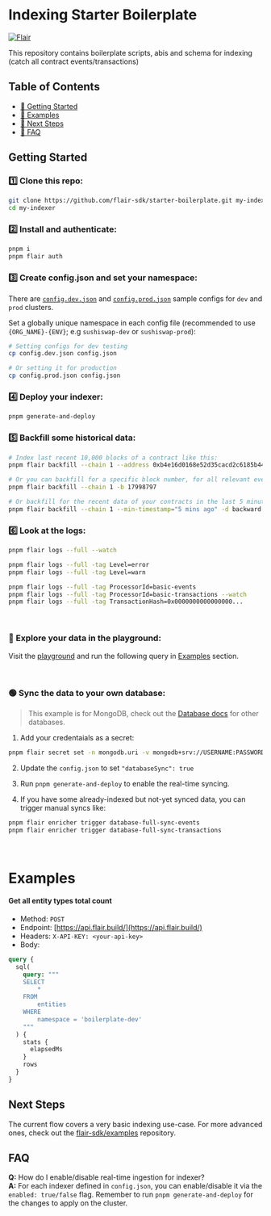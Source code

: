 # Indexing Starter Boilerplate

[![Flair](https://img.shields.io/badge/Powered%20by-Flair-ff69b4)](https://flair.dev)

This repository contains boilerplate scripts, abis and schema for indexing (catch all contract events/transactions)

## Table of Contents

- [🏁 Getting Started](#getting-started)
- [💎 Examples](#examples)
- [🚀 Next Steps](#next-steps)
- [🤔 FAQ](#faq)

## Getting Started

### 1️⃣ Clone this repo:

```bash
git clone https://github.com/flair-sdk/starter-boilerplate.git my-indexer
cd my-indexer
```

### 2️⃣ Install and authenticate:

```bash
pnpm i
pnpm flair auth
```

### 3️⃣ Create config.json and set your namespace:

There are [`config.dev.json`](./config.dev.json) and [`config.prod.json`](./config.prod.json) sample configs for `dev` and `prod` clusters.

Set a globally unique namespace in each config file (recommended to use `{ORG_NAME}-{ENV}`; e.g `sushiswap-dev` or `sushiswap-prod`):

```bash
# Setting configs for dev testing
cp config.dev.json config.json

# Or setting it for production
cp config.prod.json config.json
```

### 4️⃣ Deploy your indexer:

```bash
pnpm generate-and-deploy
```

### 5️⃣ Backfill some historical data:

```bash
# Index last recent 10,000 blocks of a contract like this:
pnpm flair backfill --chain 1 --address 0xb4e16d0168e52d35cacd2c6185b44281ec28c9dc --max-blocks 10000

# Or you can backfill for a specific block number, for all relevant events and transactions:
pnpm flair backfill --chain 1 -b 17998797

# Or backfill for the recent data of your contracts in the last 5 minutes:
pnpm flair backfill --chain 1 --min-timestamp="5 mins ago" -d backward --address-csv ./contracts.csv 
```

### 6️⃣ Look at the logs:

```bash
pnpm flair logs --full --watch

pnpm flair logs --full -tag Level=error
pnpm flair logs --full -tag Level=warn

pnpm flair logs --full -tag ProcessorId=basic-events
pnpm flair logs --full -tag ProcessorId=basic-transactions --watch
pnpm flair logs --full -tag TransactionHash=0x0000000000000000...
```

<br />

### 🔵 Explore your data in the playground:

Visit the [playground](https://api.flair.build) and run the following query in [Examples](#examples) section.

<br />

### 🟢 Sync the data to your own database:

> This example is for MongoDB, check out the [Database docs](https://docs.flair.dev/reference/database) for other databases.

1. Add your credentaials as a secret:
```bash
pnpm flair secret set -n mongodb.uri -v mongodb+srv://USERNAME:PASSWORD@HOST:PORT/DB_NAME
```

2. Update the `config.json` to set `"databaseSync": true`

3. Run `pnpm generate-and-deploy` to enable the real-time syncing.

4. If you have some already-indexed but not-yet synced data, you can trigger manual syncs like:
```bash
pnpm flair enricher trigger database-full-sync-events
pnpm flair enricher trigger database-full-sync-transactions
```

<br />

# Examples

#### Get all entity types total count

- Method: `POST`
- Endpoint: [https://api.flair.build/](https://api.flair.build/)
- Headers: `X-API-KEY: <your-api-key>`
- Body:

```graphql
query {
  sql(
    query: """
    SELECT
        *
    FROM
        entities
    WHERE
        namespace = 'boilerplate-dev'
    """
  ) {
    stats {
      elapsedMs
    }
    rows
  }
}
```

## Next Steps

The current flow covers a very basic indexing use-case. For more advanced ones, check out the [flair-sdk/examples](https://github.com/flair-sdk/examples) repository.

## FAQ

**Q:** How do I enable/disable real-time ingestion for indexer? <br />
**A:** For each indexer defined in `config.json`, you can enable/disable it via the `enabled: true/false` flag. Remember to run `pnpm generate-and-deploy` for the changes to apply on the cluster. <br/><br />
